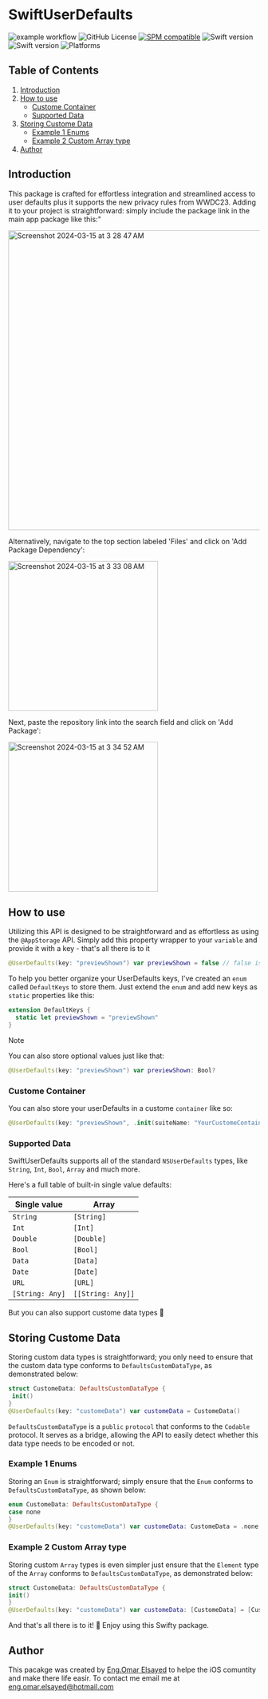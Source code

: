 # SwiftUserDefaults
![example workflow](https://github.com/EngOmarElsayed/SwiftUserDefaults/actions/workflows/swift.yml/badge.svg)
![GitHub License](https://img.shields.io/github/license/EngOmarElsayed/SwiftUserDefaults)
[![SPM compatible](https://img.shields.io/badge/SPM-compatible-4BC51D.svg?style=flat)](#swift-package-manager)
![Swift version](https://img.shields.io/badge/swift-5.7-orange.svg)
![Swift version](https://img.shields.io/badge/swift-5.9-orange.svg)
![Platforms](https://img.shields.io/badge/platforms-ios%20%7C%20osx%20%7C%20watchos%20%7C%20tvos-lightgrey.svg)

## Table of Contents
1. [Introduction](#introduction)
2. [How to use](#section-1)
   - [Custome Container](#sub-topic-1.1)
   - [Supported Data](#sub-topic-1.2)
4. [Storing Custome Data](#section-2)
   - [Example 1 Enums](#sub-topic-2.1)
   - [Example 2 Custom Array type](#sub-topic-2.2)
5. [Author](#conclusion)

## Introduction <a name="introduction"></a>
This package is crafted for effortless integration and streamlined access to user defaults plus it supports the new privacy rules from WWDC23. Adding it to your project is straightforward: simply include the package link in the main app package like this:"

<img width="600" alt="Screenshot 2024-03-15 at 3 28 47 AM" src="https://github.com/EngOmarElsayed/SwiftUserDefaults/assets/125718818/749fcc36-13c9-4b04-84b8-c93893162a3d">

Alternatively, navigate to the top section labeled 'Files' and click on 'Add Package Dependency':

<img width="300" alt="Screenshot 2024-03-15 at 3 33 08 AM" src="https://github.com/EngOmarElsayed/SwiftUserDefaults/assets/125718818/835a99dc-6ed3-4e35-9ed2-4458ec6935de">

Next, paste the repository link into the search field and click on 'Add Package':

<img width="300" alt="Screenshot 2024-03-15 at 3 34 52 AM" src="https://github.com/EngOmarElsayed/SwiftUserDefaults/assets/125718818/2d5ba858-9e78-4517-a233-85fb936fd4a1">

## How to use <a name="section-1"></a>
Utilizing this API is designed to be straightforward and as effortless as using the `@AppStorage` API. Simply add this property wrapper to your `variable` and provide it with a key - that's all there is to it

```swift
@UserDefaults(key: "previewShown") var previewShown = false // false is the default value
```

To help you better organize your UserDefaults keys, I've created an `enum` called `DefaultKeys` to store them. Just extend the `enum` and add new keys as `static` properties like this:

```swift
extension DefaultKeys {
  static let previewShown = "previewShown"
}
```

> [!NOTE]  
> You can also store optional values just like that:
> ```swift
> @UserDefaults(key: "previewShown") var previewShown: Bool?
> ```

### Custome Container <a name="sub-topic-1.1"></a>
You can also store your userDefaults in a custome `container` like so: 
```swift
@UserDefaults(key: "previewShown", .init(suiteName: "YourCustomeContainerName")) var previewShown = false
```
### Supported Data <a name="sub-topic-1.2"></a>
SwiftUserDefaults supports all of the standard `NSUserDefaults` types, like `String`, `Int`, `Bool`, `Array` and much more.

Here's a full table of built-in single value defaults:

| Single value     | Array                |
| ---------------- | -------------------- |
| `String`         | `[String]`           |
| `Int`            | `[Int]`              |
| `Double`         | `[Double]`           |
| `Bool`           | `[Bool]`             |
| `Data`           | `[Data]`             |
| `Date`           | `[Date]`             |
| `URL`            | `[URL]`              |
| `[String: Any]`  | `[[String: Any]]`    |

But you can also support custome data types 🚀

## Storing Custome Data <a name="section-2"></a>
Storing custom data types is straightforward; you only need to ensure that the custom data type conforms to `DefaultsCustomDataType`, as demonstrated below:

```swift
struct CustomeData: DefaultsCustomDataType {
 init()
}
@UserDefaults(key: "customeData") var customeData = CustomeData()
```

`DefaultsCustomDataType` is a `public` `protocol` that conforms to the `Codable` protocol. It serves as a bridge, allowing the API to easily detect whether this data type needs to be encoded or not.

### Example 1 Enums <a name="sub-topic-2.1"></a>
Storing an `Enum` is straightforward; simply ensure that the `Enum` conforms to `DefaultsCustomDataType`, as shown below:

```swift
enum CustomeData: DefaultsCustomDataType {
case none
}
@UserDefaults(key: "customeData") var customeData: CustomeData = .none
```
### Example 2 Custom Array type <a name="sub-topic-2.2"></a>
Storing custom `Array` types is even simpler just ensure that the `Element` type of the `Array` conforms to `DefaultsCustomDataType`, as demonstrated below:

```swift
struct CustomeData: DefaultsCustomDataType {
init()
}
@UserDefaults(key: "customeData") var customeData: [CustomeData] = [CustomeData()]
```
And that's all there is to it! 🚀 Enjoy using this Swifty package.

## Author <a name="conclusion"></a>
This pacakge was created by [Eng.Omar Elsayed](https://www.linkedin.com/in/engomarelsayed/) to helpe the iOS comuntity and make there life easir. To contact me email me at eng.omar.elsayed@hotmail.com

